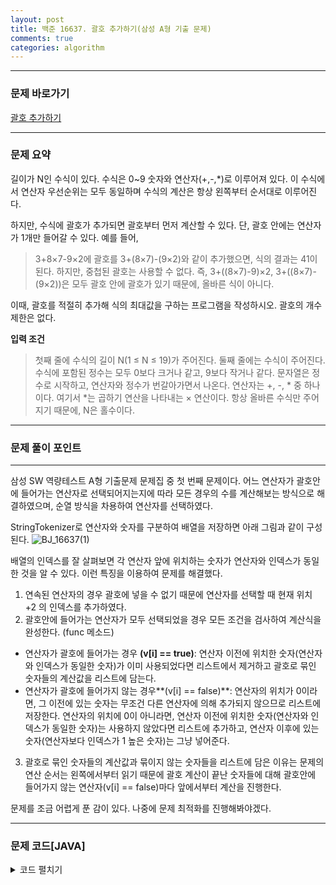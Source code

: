 ```yaml
---
layout: post
title: 백준 16637. 괄호 추가하기(삼성 A형 기출 문제)
comments: true 
categories: algorithm
---
```


- - -
### 문제 바로가기
[괄호 추가하기](https://www.acmicpc.net/problem/16637)

- - - 
### 문제 요약 
길이가 N인 수식이 있다. 수식은 0~9 숫자와 연산자(+,-,*)로 이루어져 있다. 이 수식에서 연산자 우선순위는 모두 동일하며 수식의 계산은 항상 왼쪽부터 순서대로 이루어진다.

하지만, 수식에 괄호가 추가되면 괄호부터 먼저 계산할 수 있다. 단, 괄호 안에는 연산자가 1개만 들어갈 수 있다.
예를 들어,
> 3+8×7-9×2에 괄호를 3+(8×7)-(9×2)와 같이 추가했으면, 식의 결과는 41이 된다. 
> 하지만, 중첩된 괄호는 사용할 수 없다. 
> 즉, 3+((8×7)-9)×2, 3+((8×7)-(9×2))은 모두 괄호 안에 괄호가 있기 때문에, 올바른 식이 아니다.

이때, 괄호를 적절히 추가해 식의 최대값을 구하는 프로그램을 작성하시오. 괄호의 개수 제한은 없다.


**입력 조건** 
>첫째 줄에 수식의 길이 N(1 ≤ N ≤ 19)가 주어진다. 둘째 줄에는 수식이 주어진다. 수식에 포함된 정수는 모두 0보다 크거나 같고, 9보다 작거나 같다. 문자열은 정수로 시작하고, 연산자와 정수가 번갈아가면서 나온다. 연산자는 +, -, * 중 하나이다. 여기서 *는 곱하기 연산을 나타내는 × 연산이다. 항상 올바른 수식만 주어지기 때문에, N은 홀수이다.

- - -

### 문제 풀이 포인트
- - - 
삼성 SW 역량테스트 A형 기출문제 문제집 중 첫 번째 문제이다. 어느 연산자가 괄호안에 들어가는 연산자로 선택되어지는지에 따라 모든 경우의 수를 계산해보는 방식으로 해결하였으며, 순열 방식을 차용하여 연산자를 선택하였다.

StringTokenizer로 연산자와 숫자를 구분하여 배열을 저장하면 아래 그림과 같이 구성된다.
![BJ_16637(1)](https://user-images.githubusercontent.com/39397110/110351712-71e20200-8078-11eb-930f-92d40dda24fe.png)

배열의 인덱스를 잘 살펴보면 각 연산자 앞에 위치하는 숫자가 연산자와 인덱스가 동일한 것을 알 수 있다. 
이런 특징을 이용하여 문제를 해결했다.

1. 연속된 연산자의 경우 괄호에 넣을 수 없기 때문에 연산자를 선택할 때 현재 위치 +2 의 인덱스를 추가하였다.
2. 괄호안에 들어가는 연산자가 모두 선택되었을 경우 모든 조건을 검사하여 계산식을 완성한다. (func 메소드)
  - 연산자가 괄호에 들어가는 경우 **(v[i] == true)**: 
  연산자 이전에 위치한 숫자(연산자와 인덱스가 동일한 숫자)가 이미 사용되었다면 리스트에서 제거하고 
  괄호로 묶인 숫자들의 계산값을 리스트에 담는다.
  - 연산자가 괄호에 들어가지 않는 경우**(v[i] == false)**: 
  연산자의 위치가 0이라면, 그 이전에 있는 숫자는 무조건 다른 연산자에 의해 추가되지 않으므로 리스트에 저장한다.
  연산자의 위치에 0이 아니라면, 연산자 이전에 위치한 숫자(연산자와 인덱스가 동일한 숫자)는 사용하지 않았다면 리스트에 추가하고, 연산자 이후에 있는 숫자(연산자보다 인덱스가 1 높은 숫자)는 그냥 넣어준다.

3. 괄호로 묶인 숫자들의 계산값과 묶이지 않는 숫자들을 리스트에 담은 이유는 문제의 연산 순서는 왼쪽에서부터 읽기 때문에 괄호 계산이 끝난 숫자들에 대해 괄호안에 들어가지 않는 연산자(v[i] == false)마다 앞에서부터 계산을 진행한다.

문제를 조금 어렵게 푼 감이 있다. 나중에 문제 최적화를 진행해봐야겠다.
- - -
###  문제 코드[JAVA]
<details>
<summary>코드 펼치기</summary>
<div markdown="1">

- - -
```java

import java.util.*;
import java.io.*;

public class Main {
  static char[] op;
  static int[] num;
  static int n, ans= Integer.MIN_VALUE; // 출력 범위가 -2^31 ~ 2^31이기 때문에
  public static void main(String[] args) throws NumberFormatException, IOException {
    BufferedReader br = new BufferedReader(new InputStreamReader(System.in));
    n = Integer.parseInt(br.readLine());
    String str = br.readLine();
    StringTokenizer st_num = new StringTokenizer(str, "+*-");
    StringTokenizer st_op = new StringTokenizer(str, "1234567890");
    
    num = new int[n - n/2];
    op = new char[n/2];
    for(int i = 0; i < num.length;i++) {
      num[i] = Integer.parseInt(st_num.nextToken());
    }
    for(int i = 0; i < op.length; i++) {
      op[i] = st_op.nextToken().charAt(0);
    }
    
    
    solve(0, new boolean[op.length]);
    System.out.println(ans);
  }
  
  private static void solve(int idx, boolean[] v) {
    if(idx >= op.length) {
      //System.out.println(Arrays.toString(v));
      func(v);
      return;
    }
    v[idx] = true;
    //현재 위치의 연산자를 괄호에 넣었을 경우에 
    //바로 다음 인덱스는 괄호에 넣지 못하기 때문에 +2
    solve(idx+2, v); 

    
    v[idx] = false;
    solve(idx+1, v);
    
  }
  private static void func(boolean[] v) {
    boolean[] numV = new boolean[num.length];
    LinkedList<Integer> num_list = new LinkedList<>();
    for(int i = 0; i < v.length;i++) {
      if(v[i]) { // 괄호
        int n = cal(i, num[i], num[i+1]); // 괄호 계산
        if(numV[i]) { // 만약 연산자 이전 위치의 숫자가 리스트에 들어가있다면
          num_list.removeLast();
        }
        numV[i] = true; numV[i+1]= true; // 숫자를 사용하였으므로 체크
        num_list.add(n);
      }
      else {
        if(i ==0) {
          num_list.add(num[0]);
          numV[i] = true;
        }else {
          if(!numV[i]) { // 연산자 이전 위치의 숫자를 사용하지 않았다면
            numV[i] = true; 
            num_list.add(num[i]); // 사용 체크 후 리스트에 담기
          }
          // 연산자 다음 위치의 경우 괄호 부분에서 체크하기 때문에 그냥 넣기
          numV[i+1] = true; 
          num_list.add(num[i+1]);
        }
      }
    }
    // 괄호 계산 이후에 남아있는 숫자가 있다면 모두 리스트로
    for(int i = 0; i < num.length; i++) {
      if(!numV[i]) {
        num_list.add(num[i]);
      }
    }
    //System.out.println(num_list);
    
    //리스트의 첫부분부터 순서대로 연산
    int sum = num_list.poll();
    for(int i = 0; i < v.length;i++) {
      if(!v[i]) {
        sum = cal(i, sum, num_list.poll());
      }
    }
    ans = Math.max(sum, ans);
    //System.out.println(sum);
    
  }

  private static int cal(int i, int num1, int num2) {
    switch(op[i]) {
    case '+':
      return num1+num2;
    case '*':
      return num1*num2;
    default:
      return num1-num2;
    }
    
  }
}


```
</div>
</details>